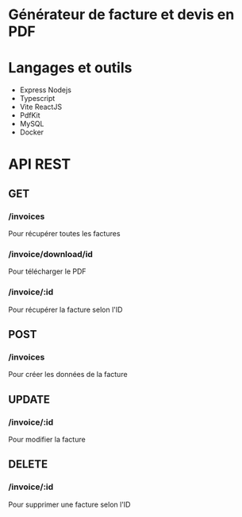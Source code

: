 # Générateur de facture et devis en PDF

# Langages et outils

- Express Nodejs
- Typescript
- Vite ReactJS
- PdfKit
- MySQL
- Docker

# API REST

## GET

### /invoices

Pour récupérer toutes les factures

### /invoice/download/id

Pour télécharger le PDF

### /invoice/:id

Pour récupérer la facture selon l'ID

## POST

### /invoices

Pour créer les données de la facture

## UPDATE

### /invoice/:id

Pour modifier la facture

## DELETE

### /invoice/:id

Pour supprimer une facture selon l'ID
